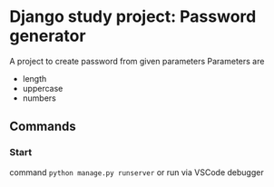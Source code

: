 # Django study project: Password generator 
A project to create password from given parameters 
Parameters are
- length
- uppercase
- numbers



## Commands
### Start
command `python manage.py runserver`
or run via VSCode debugger